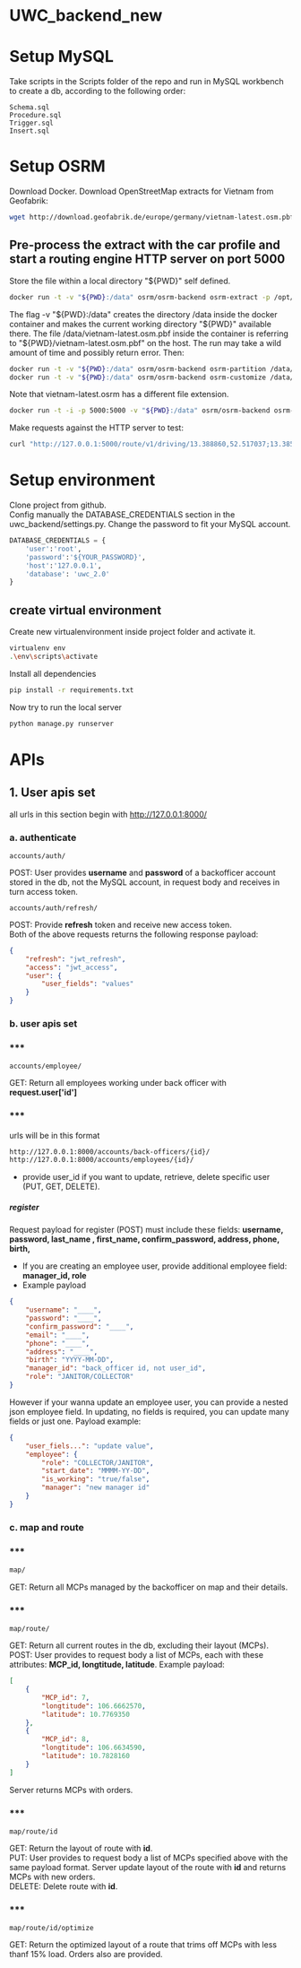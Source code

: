 # UWC_backend_new
# Setup MySQL
Take scripts in the Scripts folder of the repo and run in MySQL workbench to create a db, according to the following order:
```
Schema.sql
Procedure.sql
Trigger.sql
Insert.sql
```
# Setup OSRM
Download Docker.
Download OpenStreetMap extracts for Vietnam from Geofabrik:
```bash
wget http://download.geofabrik.de/europe/germany/vietnam-latest.osm.pbf
```
## Pre-process the extract with the car profile and start a routing engine HTTP server on port 5000
Store the file within a local directory "${PWD}" self defined.
```bash
docker run -t -v "${PWD}:/data" osrm/osrm-backend osrm-extract -p /opt/car.lua /data/vietnam-latest.osm.pbf
```
The flag -v "${PWD}:/data" creates the directory /data inside the docker container and makes the current working directory "${PWD}" available there. The file /data/vietnam-latest.osm.pbf inside the container is referring to "${PWD}/vietnam-latest.osm.pbf" on the host. The run may take a wild amount of time and possibly return error. Then:
```bash
docker run -t -v "${PWD}:/data" osrm/osrm-backend osrm-partition /data/vietnam-latest.osrm
docker run -t -v "${PWD}:/data" osrm/osrm-backend osrm-customize /data/vietnam-latest.osrm
```
Note that vietnam-latest.osrm has a different file extension.
```bash
docker run -t -i -p 5000:5000 -v "${PWD}:/data" osrm/osrm-backend osrm-routed --algorithm mld /data/vietnam-latest.osrm
```
Make requests against the HTTP server to test:
```bash
curl "http://127.0.0.1:5000/route/v1/driving/13.388860,52.517037;13.385983,52.496891?steps=true"
```
# Setup environment
Clone project from github.  
Config manually the DATABASE_CREDENTIALS section in the uwc_backend/settings.py. Change the password to fit your MySQL account. 
```python
DATABASE_CREDENTIALS = {
    'user':'root',
    'password':'${YOUR_PASSWORD}',
    'host':'127.0.0.1',
    'database': 'uwc_2.0'
}
```
## create virtual environment 
Create new virtualenvironment inside project folder and activate it.
```bash
virtualenv env
.\env\scripts\activate
```
Install all dependencies
```bash
pip install -r requirements.txt
```
Now try to run the local server
```bash
python manage.py runserver 
```
# APIs
## 1. User apis set
all urls in this section begin with http://127.0.0.1:8000/
### a. authenticate
```
accounts/auth/
```
POST: User provides **username** and **password** of a backofficer account stored in the db, not the MySQL account, in request body and receives in turn access token.
```
accounts/auth/refresh/
```
POST: Provide **refresh** token and receive new access token.  
Both of the above requests returns the following response payload:
```json
{
    "refresh": "jwt_refresh",
    "access": "jwt_access",
    "user": {
        "user_fields": "values"
    }
}
```
### b. user apis set
### ***
```
accounts/employee/
```
GET: Return all employees working under back officer with **request.user['id']**
### ***
urls will be in this format 
```bash
http://127.0.0.1:8000/accounts/back-officers/{id}/
http://127.0.0.1:8000/accounts/employees/{id}/
```
- provide user_id if you want to update, retrieve, delete specific user (PUT, GET, DELETE).
##### register
Request payload for register (POST) must include these fields: **username, password, last_name , first_name, confirm_password, address, phone, birth,**
- If you are creating an employee user, provide additional employee field: **manager_id, role**
- Example payload
```json
{
    "username": "____",
    "password": "____",
    "confirm_password": "____",
    "email": "____",
    "phone": "____",
    "address": "____",
    "birth": "YYYY-MM-DD",
    "manager_id": "back_officer id, not user_id",
    "role": "JANITOR/COLLECTOR"
}
```
However if your wanna update an employee user, you can provide a nested json employee field. In updating, no fields is required, you can update many fields or just one. Payload example:
```json
{
    "user_fiels...": "update value",
    "employee": {
        "role": "COLLECTOR/JANITOR",
        "start_date": "MMMM-YY-DD",
        "is_working": "true/false",
        "manager": "new manager id"
    }
}
```
### c. map and route
### ***
```css
map/
```
GET: Return all MCPs managed by the backofficer on map and their details.  
### ***
```
map/route/
```
GET: Return all current routes in the db, excluding their layout (MCPs).  
POST: User provides to request body a list of MCPs, each with these attributes: **MCP_id, longtitude, latitude**. Example payload:
```json
[
    {
        "MCP_id": 7,
        "longtitude": 106.6662570,
        "latitude": 10.7769350
    },
    {
        "MCP_id": 8,
        "longtitude": 106.6634590,
        "latitude": 10.7828160
    }
]
```
Server returns MCPs with orders.  
### ***
```
map/route/id
```
GET: Return the layout of route with **id**.  
PUT: User provides to request body a list of MCPs specified above with the same payload format. Server update layout of the route with **id** and returns MCPs with new orders.  
DELETE: Delete route with **id**.  
### ***
```
map/route/id/optimize
```
GET: Return the optimized layout of a route that trims off MCPs with less thanf 15% load. Orders also are provided.

